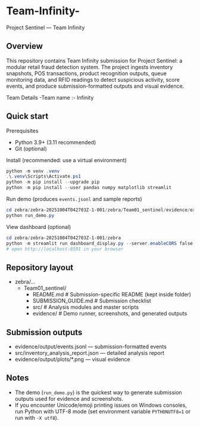 # Team-Infinity-
Project Sentinel — Team Infinity

Overview
--------
This repository contains Team Infinity submission for Project Sentinel: a modular retail fraud detection system. The project ingests inventory snapshots, POS transactions, product recognition outputs, queue monitoring data, and RFID readings to detect suspicious activity, score events, and produce submission-formatted outputs and visual evidence.

Team Details
-Team name :- Infinity

Quick start
-----------
Prerequisites
- Python 3.9+ (3.11 recommended)
- Git (optional)

Install (recommended: use a virtual environment)

```powershell
python -m venv .venv
.\.venv\Scripts\Activate.ps1
python -m pip install --upgrade pip
python -m pip install --user pandas numpy matplotlib streamlit
```

Run demo (produces `events.jsonl` and sample reports)

```powershell
cd zebra/zebra-20251004T042703Z-1-001/zebra/Team01_sentinel/evidence/executables
python run_demo.py
```

View dashboard (optional)

```powershell
cd zebra/zebra-20251004T042703Z-1-001/zebra
python -m streamlit run dashboard_display.py --server.enableCORS false --server.enableXsrfProtection false
# open http://localhost:8501 in your browser
```

Repository layout
-----------------
- zebra/...
  - Team01_sentinel/
    - README.md                # Submission-specific README (kept inside folder)
    - SUBMISSION_GUIDE.md     # Submission checklist
    - src/                    # Analysis modules and master scripts
    - evidence/               # Demo runner, screenshots, and generated outputs

Submission outputs
------------------
- evidence/output/events.jsonl  — submission-formatted events
- src/inventory_analysis_report.json — detailed analysis report
- evidence/output/plots/*.png   — visual evidence

Notes
-----
- The demo (`run_demo.py`) is the quickest way to generate submission outputs used for evidence and screenshots.
- If you encounter Unicode/emoji printing issues on Windows consoles, run Python with UTF-8 mode (set environment variable `PYTHONUTF8=1` or run with `-X utf8`).

